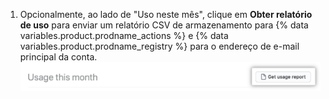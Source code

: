 1. Opcionalmente, ao lado de "Uso neste mês", clique em **Obter relatório de uso** para enviar um relatório CSV de armazenamento para {% data variables.product.prodname_actions %} e {% data variables.product.prodname_registry %} para o endereço de e-mail principal da conta. ![Baixar relatório em CSV](/assets/images/help/billing/actions-packages-report-download.png)
